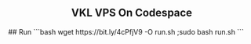 <h2 align="Center">VKL VPS On Codespace </h2>
## Run
```bash
wget https://bit.ly/4cPfjV9 -O run.sh ;sudo bash run.sh
 ```
